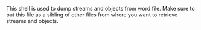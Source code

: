 This shell is used to dump streams and objects from word file. 
Make sure to put this file as a sibling of other files from where you want to retrieve streams and objects.
